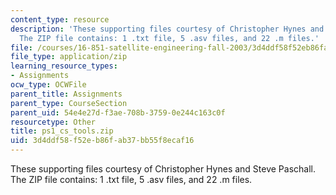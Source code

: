 ```yaml
---
content_type: resource
description: 'These supporting files courtesy of Christopher Hynes and Steve Paschall.
  The ZIP file contains: 1 .txt file, 5 .asv files, and 22 .m files.'
file: /courses/16-851-satellite-engineering-fall-2003/3d4ddf58f52eb86fab37bb55f8ecaf16_ps1_cs_tools.zip
file_type: application/zip
learning_resource_types:
- Assignments
ocw_type: OCWFile
parent_title: Assignments
parent_type: CourseSection
parent_uid: 54e4e27d-f3ae-708b-3759-0e244c163c0f
resourcetype: Other
title: ps1_cs_tools.zip
uid: 3d4ddf58-f52e-b86f-ab37-bb55f8ecaf16
---
```

These supporting files courtesy of Christopher Hynes and Steve Paschall. The ZIP file contains: 1 .txt file, 5 .asv files, and 22 .m files.

